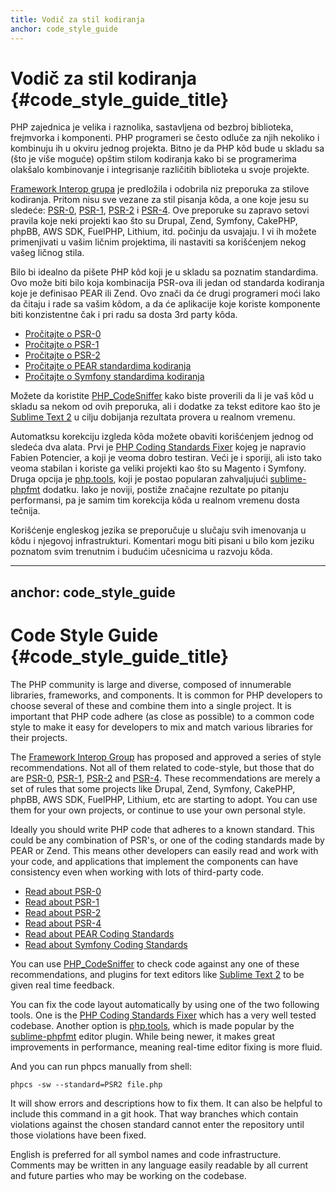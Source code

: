```yaml
---
title: Vodič za stil kodiranja
anchor: code_style_guide
---
```


# Vodič za stil kodiranja {#code_style_guide_title}

PHP zajednica je velika i raznolika, sastavljena od bezbroj biblioteka, frejmvorka i komponenti.
PHP programeri se često odluče za njih nekoliko i kombinuju ih u okviru jednog projekta. Bitno je da
PHP kôd bude u skladu sa (što je više moguće) opštim stilom kodiranja kako bi se programerima
olakšalo kombinovanje i integrisanje različitih biblioteka u svoje projekte.

[Framework Interop grupa][fig] je predložila i odobrila niz preporuka za stilove kodiranja. Pritom nisu sve
vezane za stil pisanja kôda, a one koje jesu su sledeće: [PSR-0][psr0], [PSR-1][psr1], [PSR-2][psr2] i [PSR-4][psr4].
Ove preporuke su zapravo setovi pravila koje neki projekti kao što su Drupal, Zend, Symfony, CakePHP, phpBB,
AWS SDK, FuelPHP, Lithium, itd. počinju da usvajaju. I vi ih možete primenjivati u vašim ličnim projektima,
ili nastaviti sa korišćenjem nekog vašeg ličnog stila.

Bilo bi idealno da pišete PHP kôd koji je u skladu sa poznatim standardima. Ovo može biti bilo koja kombinacija PSR-ova
ili jedan od standarda kodiranja koje je definisao PEAR ili Zend. Ovo znači da će drugi programeri moći lako da čitaju
i rade sa vašim kôdom, a da će aplikacije koje koriste komponente biti konzistentne čak i pri radu sa dosta 3rd party kôda.

* [Pročitajte o PSR-0][psr0]
* [Pročitajte o PSR-1][psr1]
* [Pročitajte o PSR-2][psr2]
* [Pročitajte o PEAR standardima kodiranja][pear-cs]
* [Pročitajte o Symfony standardima kodiranja][symfony-cs]

Možete da koristite [PHP_CodeSniffer][phpcs] kako biste proverili da li je vaš kôd u skladu sa nekom od ovih preporuka,
ali i dodatke za tekst editore kao što je [Sublime Text 2][st-cs] u cilju dobijanja rezultata provera u realnom vremenu.

Automatksu korekciju izgleda kôda možete obaviti korišćenjem jednog od sledeća dva alata. Prvi je [PHP Coding Standards Fixer][phpcsfixer]
kojeg je napravio Fabien Potencier, a koji je veoma dobro testiran. Veći je i sporiji, ali isto tako
veoma stabilan i koriste ga veliki projekti kao što su Magento i Symfony. Druga opcija je [php.tools][phptools],
koji je postao popularan zahvaljujući [sublime-phpfmt][sublime-phpfmt] dodatku. Iako je noviji, postiže značajne
rezultate po pitanju performansi, pa je samim tim korekcija kôda u realnom vremenu dosta tečnija.

Korišćenje engleskog jezika se preporučuje u slučaju svih imenovanja u kôdu i njegovoj infrastrukturi.
Komentari mogu biti pisani u bilo kom jeziku poznatom svim trenutnim i budućim učesnicima u razvoju kôda.


[fig]: http://www.php-fig.org/
[psr0]: https://github.com/php-fig/fig-standards/blob/master/accepted/PSR-0.md
[psr1]: https://github.com/php-fig/fig-standards/blob/master/accepted/PSR-1-basic-coding-standard.md
[psr2]: https://github.com/php-fig/fig-standards/blob/master/accepted/PSR-2-coding-style-guide.md
[psr4]: https://github.com/php-fig/fig-standards/blob/master/accepted/PSR-4-autoloader.md
[pear-cs]: http://pear.php.net/manual/en/standards.php
[symfony-cs]: http://symfony.com/doc/current/contributing/code/standards.html
[phpcs]: http://pear.php.net/package/PHP_CodeSniffer/
[st-cs]: https://github.com/benmatselby/sublime-phpcs
[phpcsfixer]: http://cs.sensiolabs.org/
[phptools]: https://github.com/dericofilho/php.tools
[sublime-phpfmt]: https://github.com/dericofilho/sublime-phpfmt
---
anchor: code_style_guide
---

# Code Style Guide {#code_style_guide_title}

The PHP community is large and diverse, composed of innumerable libraries, frameworks, and components. It is common for
PHP developers to choose several of these and combine them into a single project. It is important that PHP code adhere
(as close as possible) to a common code style to make it easy for developers to mix and match various libraries for
their projects.

The [Framework Interop Group][fig] has proposed and approved a series of style recommendations. Not all of them related
to code-style, but those that do are [PSR-0][psr0], [PSR-1][psr1], [PSR-2][psr2] and [PSR-4][psr4]. These
recommendations are merely a set of rules that some projects like Drupal, Zend, Symfony, CakePHP, phpBB, AWS SDK,
FuelPHP, Lithium, etc are starting to adopt. You can use them for your own projects, or continue to use your own
personal style.

Ideally you should write PHP code that adheres to a known standard. This could be any combination of PSR's, or one
of the coding standards made by PEAR or Zend. This means other developers can easily read and work with your code, and
applications that implement the components can have consistency even when working with lots of third-party code.

* [Read about PSR-0][psr0]
* [Read about PSR-1][psr1]
* [Read about PSR-2][psr2]
* [Read about PSR-4][psr4]
* [Read about PEAR Coding Standards][pear-cs]
* [Read about Symfony Coding Standards][symfony-cs]

You can use [PHP_CodeSniffer][phpcs] to check code against any one of these recommendations, and plugins for text
editors like [Sublime Text 2][st-cs] to be given real time feedback.

You can fix the code layout automatically by using one of the two following tools. One is the [PHP Coding Standards Fixer][phpcsfixer] which has a very well tested codebase. 
Another option is [php.tools][phptools], which is made popular by the [sublime-phpfmt][sublime-phpfmt] editor plugin. While being newer, it makes great improvements in performance, meaning real-time editor fixing is more fluid.

And you can run phpcs manually from shell:

    phpcs -sw --standard=PSR2 file.php

It will show errors and descriptions how to fix them.
It can also be helpful to include this command in a git hook.
That way branches which contain violations against the chosen standard cannot enter the repository
until those violations have been fixed.

English is preferred for all symbol names and code infrastructure. Comments may be written in any language easily
readable by all current and future parties who may be working on the codebase.


[fig]: http://www.php-fig.org/
[psr0]: https://github.com/php-fig/fig-standards/blob/master/accepted/PSR-0.md
[psr1]: https://github.com/php-fig/fig-standards/blob/master/accepted/PSR-1-basic-coding-standard.md
[psr2]: https://github.com/php-fig/fig-standards/blob/master/accepted/PSR-2-coding-style-guide.md
[psr4]: https://github.com/php-fig/fig-standards/blob/master/accepted/PSR-4-autoloader.md
[pear-cs]: http://pear.php.net/manual/en/standards.php
[symfony-cs]: http://symfony.com/doc/current/contributing/code/standards.html
[phpcs]: http://pear.php.net/package/PHP_CodeSniffer/
[st-cs]: https://github.com/benmatselby/sublime-phpcs
[phpcsfixer]: http://cs.sensiolabs.org/
[phptools]: https://github.com/phpfmt/php.tools
[sublime-phpfmt]: https://github.com/phpfmt/sublime-phpfmt
